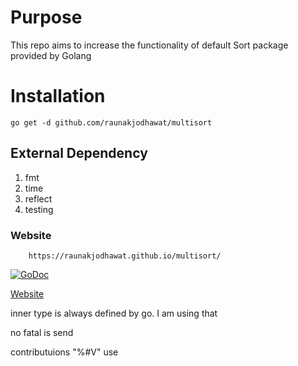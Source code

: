 # Purpose
This repo aims to increase the functionality of default Sort package provided by Golang

# Installation
```
go get -d github.com/raunakjodhawat/multisort
```

## External Dependency
1. fmt
2. time
3. reflect
4. testing

### Website
```
    https://raunakjodhawat.github.io/multisort/
```

[![GoDoc](https://godoc.org/github.com/raunakjodhawat/multisort?status.svg)](https://godoc.org/github.com/raunakjodhawat/multisort)  

[Website](https://raunakjodhawat.github.io/multisort/)

inner type is always defined by go. I am using that

no fatal is send

contributuions
"%#V" use